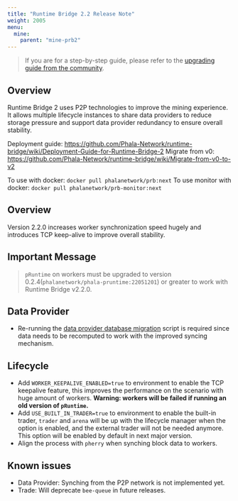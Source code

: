 ```yaml
---
title: "Runtime Bridge 2.2 Release Note"
weight: 2005
menu:
  mine:
    parent: "mine-prb2"
---
```


> If you are for a step-by-step guide, please refer to the [upgrading guide from the community](/en-us/mine/prb2/migrating-from-v2.0-and-v2.1-to-v2.2/).

## Overview

Runtime Bridge 2 uses P2P technologies to improve the mining experience. It allows multiple lifecycle instances to share data providers to reduce storage pressure and support data provider redundancy to ensure overall stability.

Deployment guide: https://github.com/Phala-Network/runtime-bridge/wiki/Deployment-Guide-for-Runtime-Bridge-2
Migrate from v0: https://github.com/Phala-Network/runtime-bridge/wiki/Migrate-from-v0-to-v2

To use with docker: `docker pull phalanetwork/prb:next`
To use monitor with docker: `docker pull phalanetwork/prb-monitor:next`

## Overview

Version 2.2.0 increases worker synchronization speed hugely and introduces TCP keep-alive to improve overall stability.

## Important Message
> `pRuntime` on workers must be upgraded to version 0.2.4(`phalanetwork/phala-pruntime:22051201`) or greater to work with Runtime Bridge v2.2.0.

## Data Provider

- Re-running the [data provider database migration](/en-us/mine/prb2/migrating-from-v0/#migrate-data-providerfetch-data) script is required since data needs to be recomputed to work with the improved syncing mechanism.

## Lifecycle

- Add `WORKER_KEEPALIVE_ENABLED=true` to environment to enable the TCP keepalive feature, this improves the performance on the scenario with huge amount of workers. **Warning: workers will be failed if running an old version of `pRuntime`.**
- Add `USE_BUILT_IN_TRADER=true` to environment to enable the built-in trader, `trader` and `arena` will be up with the lifecycle manager when the option is enabled, and the external trader will not be needed anymore. This option will be enabled by default in next major version.
- Align the process with `pherry` when synching block data to workers.

## Known issues
- Data Provider: Synching from the P2P network is not implemented yet.
- Trade: Will deprecate `bee-queue` in future releases.